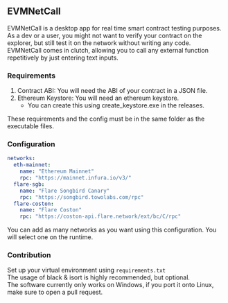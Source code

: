 ## EVMNetCall
EVMNetCall is a desktop app for real time smart contract testing purposes.
As a dev or a user, you might not want to verify your contract on the explorer,
but still test it on the network without writing any code.
EVMNetCall comes in clutch, allowing you to call any external function repetitively by just entering
text inputs.

### Requirements
1. Contract ABI: You will need the ABI of your contract in a JSON file.
2. Ethereum Keystore: You will need an ethereum keystore.
    * You can create this using create_keystore.exe in the releases.

These requirements and the config must be in the same folder as the executable files.

### Configuration
```yaml
networks:
  eth-mainnet:
    name: "Ethereum Mainnet"
    rpc: "https://mainnet.infura.io/v3/"
  flare-sgb:
    name: "Flare Songbird Canary"
    rpc: "https://songbird.towolabs.com/rpc"
  flare-coston:
    name: "Flare Coston"
    rpc: "https://coston-api.flare.network/ext/bc/C/rpc"
```
You can add as many networks as you want using this configuration.
You will select one on the runtime.

### Contribution
Set up your virtual environment using `requirements.txt`<br/>
The usage of black & isort is highly recommended, but optional.<br/>
The software currently only works on Windows, if you port it onto Linux, make sure to open a pull request.